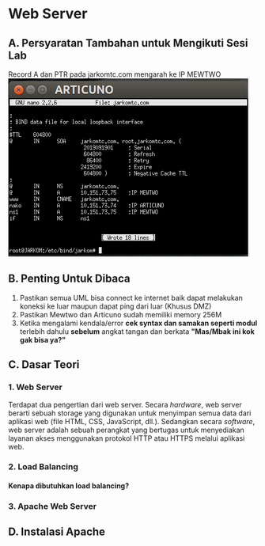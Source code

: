 # Web Server
## A. Persyaratan Tambahan untuk Mengikuti Sesi Lab
Record A dan PTR pada jarkomtc.com mengarah ke IP MEWTWO
<img src="Gambar/1.png">

## B. Penting Untuk Dibaca
1. Pastikan semua UML bisa connect ke internet baik dapat melakukan koneksi ke luar maupun dapat ping dari luar (Khusus DMZ)
2. Pastikan Mewtwo dan Articuno sudah memiliki memory 256M
3. Ketika mengalami kendala/error __cek syntax dan samakan seperti modul__ terlebih dahulu __sebelum__ angkat tangan dan berkata __"Mas/Mbak ini kok gak bisa ya?"__

## C. Dasar Teori
### 1. Web Server
Terdapat dua pengertian dari web server. Secara _hardware_, web server berarti sebuah storage yang digunakan untuk menyimpan semua data dari aplikasi web (file HTML, CSS, JavaScript, dll.). Sedangkan secara _software_,  web server adalah sebuah perangkat yang bertugas untuk menyediakan layanan akses menggunakan protokol HTTP atau HTTPS melalui aplikasi web.

### 2. Load Balancing
#### Kenapa dibutuhkan load balancing?

### 3. Apache Web Server

## D. Instalasi Apache
<!--stackedit_data:
eyJoaXN0b3J5IjpbLTExNDQwNjU5NzAsLTUzMTMyNTQwNSwtNj
c3OTM5MDMxLDEzMTk0MDkzNSwtNzkwNTYwMjk2XX0=
-->